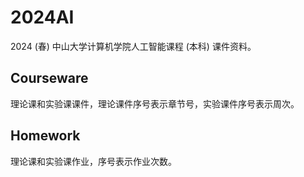 # 2024AI
 2024 (春) 中山大学计算机学院人工智能课程 (本科) 课件资料。

## Courseware

理论课和实验课课件，理论课件序号表示章节号，实验课件序号表示周次。

## Homework

理论课和实验课作业，序号表示作业次数。
